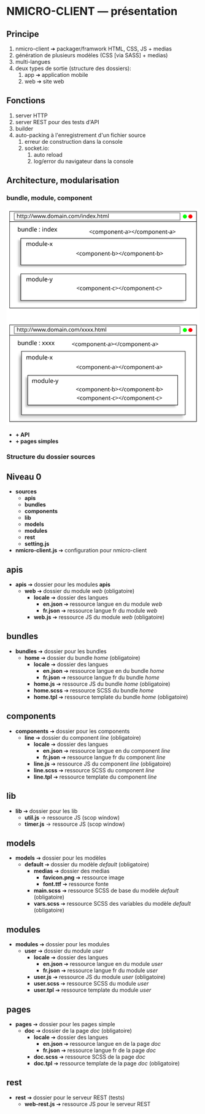 # NMICRO-CLIENT — présentation

## Principe

1. nmicro-client ➔ packager/framwork HTML, CSS, JS + medias
1. génération de plusieurs modèles (CSS [via SASS] + medias)
1. multi-langues
1. deux types de sortie (structure des dossiers):
	1. app ➔ application mobile
	1. web ➔ site web

## Fonctions

1. server HTTP
1. server REST pour des tests d'API
1. builder
1. auto-packing à l'enregistrement d'un fichier source
	1. erreur de construction dans la console
	1. socket.io:
		1. auto reload
		1. log/error du navigateur dans la console

## Architecture, modularisation

### bundle, module, component

![Schema NMICRO-CLIENT](demo/sources/models/default/medias/nm-schema.svg)

- **+ API**
- **+ pages simples**

### Structure du dossier **sources**

## Niveau 0
- **sources**
	- **apis**
	- **bundles**
	- **components**
	- **lib**
	- **models**
	- **modules**
	- **rest**
	- **setting.js**
- **nmicro-client.js** ➔ configuration pour nmicro-client

## apis

- **apis** ➔ dossier pour les modules **apis**
	- **web** ➔ dossier du module *web*  (obligatoire)
		- **locale** ➔ dossier des langues
			- **en.json** ➔ ressource langue en du module *web*
			- **fr.json** ➔ ressource langue fr du module *web*
		- **web.js** ➔ ressource JS du module *web*  (obligatoire)

## bundles

- **bundles** ➔ dossier pour les bundles
	- **home** ➔ dossier du bundle *home*  (obligatoire)
		- **locale** ➔ dossier des langues
			- **en.json** ➔ ressource langue en du bundle *home*
			- **fr.json** ➔ ressource langue fr du bundle *home*
		- **home.js** ➔ ressource JS du bundle *home*  (obligatoire)
		- **home.scss** ➔ ressource SCSS du bundle *home*
		- **home.tpl** ➔ ressource template du bundle *home*  (obligatoire)

## components

- **components** ➔ dossier pour les components
	- **line** ➔ dossier du component *line*  (obligatoire)
		- **locale** ➔ dossier des langues
			- **en.json** ➔ ressource langue en du component *line*
			- **fr.json** ➔ ressource langue fr du component *line*
		- **line.js** ➔ ressource JS du component *line*  (obligatoire)
		- **line.scss** ➔ ressource SCSS du component *line*
		- **line.tpl** ➔ ressource template du component *line*

## lib

- **lib** ➔ dossier pour les lib
	- **util.js** -> ressource JS (scop window)
	- **timer.js** -> ressource JS (scop window)

## models

- **models** ➔ dossier pour les modèles
	- **default** ➔ dossier du modèle *default*  (obligatoire)
		- **medias** ➔ dossier des medias
			- **favicon.png** ➔ ressource image
			- **font.ttf** ➔ ressource fonte
		- **main.scss** ➔ ressource SCSS de base du modèle *default* (obligatoire)
		- **vars.scss** ➔ ressource SCSS des variables du modèle *default* (obligatoire)

## modules

- **modules** ➔ dossier pour les modules
	- **user** ➔ dossier du module *user*
		- **locale** ➔ dossier des langues
			- **en.json** ➔ ressource langue en du module *user*
			- **fr.json** ➔ ressource langue fr du module *user*
		- **user.js** ➔ ressource JS du module *user*  (obligatoire)
		- **user.scss** ➔ ressource SCSS du module *user*
		- **user.tpl** ➔ ressource template du module *user*

## pages

- **pages** ➔ dossier pour les pages simple
	- **doc** ➔ dossier de la page *doc*  (obligatoire)
		- **locale** ➔ dossier des langues
			- **en.json** ➔ ressource langue en de la page *doc*
			- **fr.json** ➔ ressource langue fr de la page *doc*
		- **doc.scss** ➔ ressource SCSS de la page *doc*
		- **doc.tpl** ➔ ressource template de la page *doc*  (obligatoire)

## rest

- **rest** ➔ dossier pour le serveur REST (tests)
	- **web-rest.js** ➔ ressource JS pour le serveur REST
